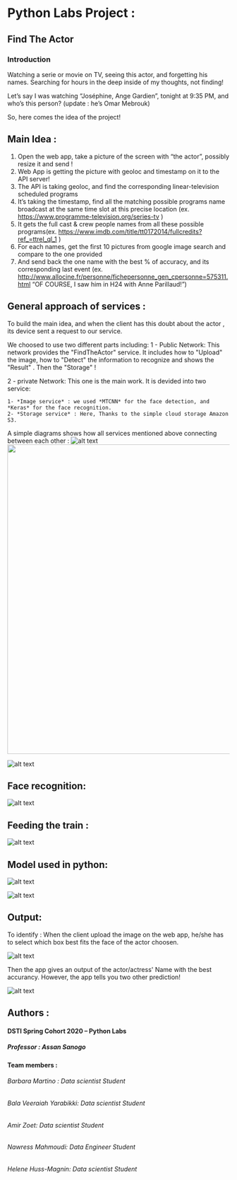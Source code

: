 # Python Labs Project :
   ## Find The Actor
### Introduction
Watching a serie or movie on TV, seeing this actor, and forgetting his names. Searching for hours in the deep inside of my thoughts, not finding!

Let’s say I was watching “Joséphine, Ange Gardien”, tonight at 9:35 PM, and who’s this person? (update : he’s Omar Mebrouk)

So, here comes the idea of the project!

## Main Idea :	
 1. Open the web app, take a picture of the screen with “the actor”, possibly resize it and send !
 2. Web App is getting the picture with geoloc and timestamp on it to the API server!
 3. The API is taking geoloc, and find the corresponding linear-television scheduled programs
 4. It’s taking the timestamp, find all the matching possible programs name broadcast at the same time slot at this precise location (ex. https://www.programme-television.org/series-tv  )
 5. It gets the full cast & crew people names from all these possible programs(ex. https://www.imdb.com/title/tt0172014/fullcredits?ref_=ttrel_ql_1  )	
 6. For each names, get the first 10 pictures from google image search and compare to the one provided
 7. And send back the one name with the best % of accuracy, and its corresponding last event (ex. http://www.allocine.fr/personne/fichepersonne_gen_cpersonne=575311.html 
 “OF COURSE, I saw him in H24 with Anne Parillaud!”)
 
## General approach of services :
To build the main idea, and when the client has this doubt about the actor , its device sent a request to our service.

We choosed to use two different parts including: 
 1 - Public Network:
 This network provides the "FindTheActor" service. It includes how to "Upload" the image, how to "Detect" the information to recognize and shows the "Result" . Then the "Storage" !
 
 2 - private Network:
 This one is the main work. It is devided into two service: 
 
    1- *Image service* : we used *MTCNN* for the face detection, and *Keras* for the face recognition.
    2- *Storage service* : Here, Thanks to the simple cloud storage Amazon S3.
    
    
A simple diagrams shows how all services mentioned above connecting between each other :
 ![alt text](https://github.com/azoet/FindTheActor/blob/master/images/service.JPG)
 <img src="https://github.com/azoet/FindTheActor/blob/master/images/service.JPG" height="700" width="1000"/>

 
![alt text](https://github.com/azoet/FindTheActor/blob/master/images/services.JPG)
 
 ## Face recognition:
 ![alt text](https://github.com/azoet/FindTheActor/blob/master/images/recognition.JPG)
 
 ## Feeding the train :
 
 ![alt text](https://github.com/azoet/FindTheActor/blob/master/images/feeding_the_train.JPG)
 ## Model used in python:
 ![alt text](https://github.com/azoet/FindTheActor/blob/master/images/model.JPG)
 
 
 ![alt text](https://github.com/azoet/FindTheActor/blob/master/images/model.JPG)
  
  
 ## Output:
 To identify :
 When the client upload the image on the web app, he/she has to select which box best fits the face of the actor choosen. 
 
 ![alt text](https://github.com/azoet/FindTheActor/blob/master/images/output1.JPG)
 
 
 Then the app gives an output of the actor/actress' Name with the best accurancy. However, the app tells you two other prediction!
 
 ![alt text](https://github.com/azoet/FindTheActor/blob/master/images/output2.JPG)
 
 ## Authors :
 #### DSTI Spring Cohort 2020 – Python Labs 
##### Professor : Assan Sanogo
#### Team members :
###### Barbara Martino : *Data scientist Student*
###### Bala Veeraiah Yarabikki: *Data scientist Student*
###### Amir Zoet: *Data scientist Student*
###### Nawress Mahmoudi: *Data Engineer Student*
###### Helene Huss-Magnin: *Data scientist Student*
 
